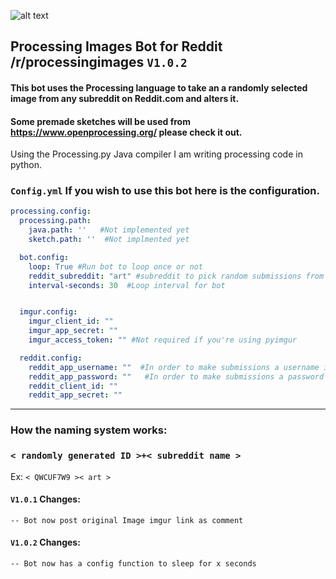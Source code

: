 ![alt text](https://i.imgur.com/yztjtDY.png "Logo Title Text 1")

## Processing Images Bot for Reddit /r/processingimages `V1.0.2`

#### This bot uses the Processing language to take an a randomly selected image from any subreddit on Reddit.com and alters it.

#### Some premade sketches will be used from https://www.openprocessing.org/ please check it out.

Using the Processing.py Java compiler I am writing processing code in python.

### `Config.yml` If you wish to use this bot here is the configuration.
```yaml
processing.config:
  processing.path:
    java.path: ''   #Not implemented yet
    sketch.path: ''  #Not implmented yet

  bot.config:
    loop: True #Run bot to loop once or not
    reddit_subreddit: "art" #subreddit to pick random submissions from
    interval-seconds: 30  #Loop interval for bot


  imgur.config:
    imgur_client_id: ""
    imgur_app_secret: "" 
    imgur_access_token: "" #Not required if you're using pyimgur

  reddit.config:
    reddit_app_username: ""  #In order to make submissions a username is required 
    reddit_app_password: ""   #In order to make submissions a password is required 
    reddit_client_id: ""  
    reddit_app_secret: ""
```

---

### How the naming system works:
### `< randomly generated ID >+< subreddit name >`

Ex: `< QWCUF7W9 >< art >`

#### `V1.0.1` Changes:
`-- Bot now post original Image imgur link as comment`

#### `V1.0.2` Changes:
`-- Bot now has a config function to sleep for x seconds`
